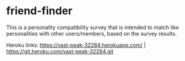 # friend-finder
This is a personality compatibility survey that is intended to match like personalities with other users/members, based on the survey results.

Heroku links:
https://vast-peak-32284.herokuapp.com/ | https://git.heroku.com/vast-peak-32284.git
